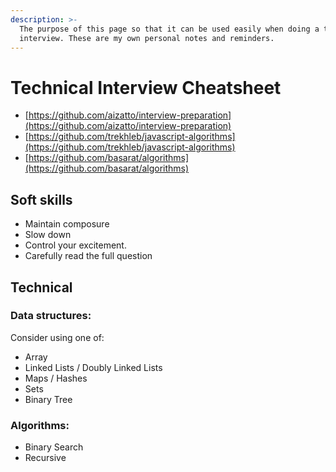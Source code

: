```yaml
---
description: >-
  The purpose of this page so that it can be used easily when doing a technical
  interview. These are my own personal notes and reminders.
---
```


# Technical Interview Cheatsheet

* [https://github.com/aizatto/interview-preparation](https://github.com/aizatto/interview-preparation)
* [https://github.com/trekhleb/javascript-algorithms](https://github.com/trekhleb/javascript-algorithms)
* [https://github.com/basarat/algorithms](https://github.com/basarat/algorithms)

## Soft skills

* Maintain composure
* Slow down
* Control your excitement.
* Carefully read the full question

## Technical

### Data structures:

Consider using one of:

* Array
* Linked Lists / Doubly Linked Lists
* Maps / Hashes
* Sets
* Binary Tree

### Algorithms:

* Binary Search
* Recursive

